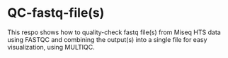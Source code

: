 # QC-fastq-file(s)
This respo shows how to quality-check fastq file(s) from Miseq HTS data using FASTQC and combining the output(s) into a single file for easy visualization, using  MULTIQC.
